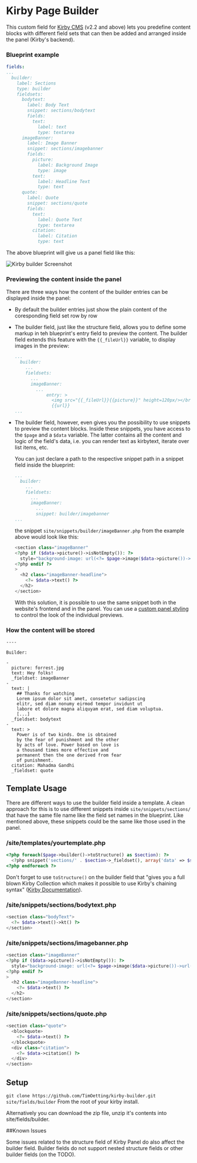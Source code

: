 # Kirby Page Builder

This custom field for [Kirby CMS](https://getkirby.com) (v2.2 and above) lets you predefine content blocks with different field sets that can then be added and arranged inside the panel (Kirby's backend).

### Blueprint example
```yaml
fields:
...
  builder:
    label: Sections
    type: builder
    fieldsets:
      bodytext:
        label: Body Text
        snippet: sections/bodytext
        fields:
          text:
            label: text
            type: textarea
      imageBanner:
        label: Image Banner
        snippet: sections/imagebanner
        fields:
          picture:
            label: Background Image
            type: image
          text:
            label: Headline Text
            type: text
      quote:
        label: Quote
        snippet: sections/quote
        fields:
          text:
            label: Quote Text
            type: textarea
          citation:
            label: Citation
            type: text
```


The above blueprint will give us a panel field like this:

![Kirby builder Screenshot](https://raw.githubusercontent.com/TimOetting/kirby-builder/master/PREVIEW.gif)

### Previewing the content inside the panel

There are three ways how the content of the builder entries can be displayed inside the panel:

- By default the builder entries just show the plain content of the coresponding field set row by row
- The builder field, just like the structure field, allows you to define some markup in teh blueprint's entry field to preview the content. The builder field extends this feature with the `{{_fileUrl}}` variable, to display images in the preview: 

	```yaml
	...
	  builder:
	    ...
	    fieldsets:
	      ...
	      imageBanner:
	        ...
			    entry: >
			      <img src="{{_fileUrl}}{{picture}}" height=120px/></br>
			      {{url}}
	...
	```


- The builder field, however, even gives you the possibility to use snippets to preview the content blocks. Inside these snippets, you have access to the `$page` and a `$data` variable. The latter contains all the content and logic of the field's data, i.e. you can render text as kirbytext, iterate over list items, etc.

	You can just declare a path to the respective snippet path in a snippet field inside the blueprint:
	
	```yaml
	...
	  builder:
	    ...
	    fieldsets:
	      ...
	      imageBanner:
	        ...
	        snippet: builder/imagebanner
	...
	```
	
	the snippet `site/snippets/builder/imageBanner.php` from the example above would look like this:
	
	```php
	<section class="imageBanner" 
	<?php if ($data->picture()->isNotEmpty()): ?>
	  style="background-image: url(<?= $page->image($data->picture())->url() ?>)"
	<?php endif ?>
	>
	  <h2 class="imageBanner-headline">
	    <?= $data->text() ?>
	  </h2>
	</section>
	```
	
	With this solution, it is possible to use the same snippet both in the website's frontend and in the panel. You can use a [custom panel styling](https://getkirby.com/docs/developer-guide/panel/css) to control the look of the individual previews.

### How the content will be stored

	----

	Builder: 
	
	- 
	  picture: forrest.jpg
	  text: Hey folks!
	  _fieldset: imageBanner
	- 
	  text: |
	    ## Thanks for watching
	    Lorem ipsum dolor sit amet, consetetur sadipscing 
	    elitr, sed diam nonumy eirmod tempor invidunt ut 
	    labore et dolore magna aliquyam erat, sed diam voluptua. 
	    [...]
	  _fieldset: bodytext
	- 
	  text: >
	    Power is of two kinds. One is obtained
	    by the fear of punishment and the other
	    by acts of love. Power based on love is
	    a thousand times more effective and
	    permanent then the one derived from fear
	    of punishment.
	  citation: Mahadma Gandhi
	  _fieldset: quote


## Template Usage

There are different ways to use the builder field inside a template. A clean approach for this is to use different snippets inside `site/snippets/sections/` that have the same file name like the field set names in the blueprint. Like mentioned above, these snippets could be the same like those used in the panel.

### /site/templates/yourtemplate.php

```php
<?php foreach($page->builder()->toStructure() as $section): ?>
  <?php snippet('sections/' . $section->_fieldset(), array('data' => $section)) ?>
<?php endforeach ?>
```
Don't forget to use `toStructure()` on the builder field that "gives you a full blown Kirby Collection which makes it possible to use Kirby's chaining syntax" ([Kirby Documentation](http://getkirby.com/docs/cheatsheet/field-methods/toStructure)).

### /site/snippets/sections/bodytext.php

``` php
<section class="bodyText">
  <?= $data->text()->kt() ?>
</section>
```

### /site/snippets/sections/imagebanner.php

``` php
<section class="imageBanner" 
<?php if ($data->picture()->isNotEmpty()): ?>
  style="background-image: url(<?= $page->image($data->picture())->url() ?>)"
<?php endif ?>
>
  <h2 class="imageBanner-headline">
    <?= $data->text() ?>
  </h2>
</section>
```

### /site/snippets/sections/quote.php

``` php
<section class="quote">
  <blockquote>
    <?= $data->text() ?>
  </blockquote>
  <div class="citation">
    <?= $data->citation() ?>
  </div>
</section>
```

## Setup

``git clone https://github.com/TimOetting/kirby-builder.git site/fields/builder``
From the root of your kirby install.

Alternatively you can download the zip file, unzip it's contents into site/fields/builder.

##Known Issues

Some issues related to the structure field of Kirby Panel do also affect the builder field.
Builder fields do not support nested structure fields or other builder fields (on the TODO).

 

